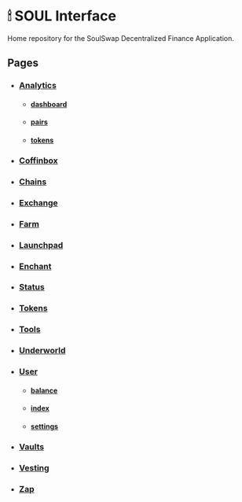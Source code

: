 # 🕯 SOUL Interface

Home repository for the SoulSwap Decentralized Finance Application.

## Pages

- ### [Analytics](./src/pages/analytics/index.tsx)
  - #### [dashboard](./src/pages/analytics/dashboard/[[...type]].tsx)
  - #### [pairs](./src/pages/analytics/dashboard/[[...type]].tsx)
  - #### [tokens](./src/pages/analytics/dashboard/[[...type]].tsx)
- ### [Coffinbox](./src/pages/coffinbox/index.tsx)
- ### [Chains](./src/pages/chains/index.tsx)
- ### [Exchange](./src/pages/exchange)
- ### [Farm](./src/pages/farm)
- ### [Launchpad](./src/pages/ifo/index.tsx)
- ### [Enchant](./src/pages/enchant/index.tsx)
- ### [Status](./src/pages/status)
- ### [Tokens](./src/pages/tokens)
- ### [Tools](./src/pages/tools)
- ### [Underworld](./src/pages/kashi)
- ### [User](./src/pages/user)
  - #### [balance](./src/pages/user/balance.tsx)
  - #### [index](./src/pages/user/index.tsx)
  - #### [settings](./src/pages/user/settings.tsx)
- ### [Vaults](./src/pages/vaults/index.tsx)
- ### [Vesting](./src/pages/vesting/index.tsx)
- ### [Zap](./src/pages/zap)

